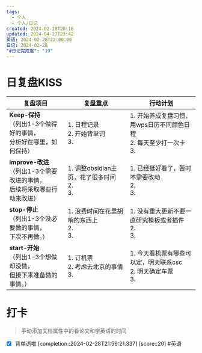```yaml
---
tags:
  - 个人
  - 个人/日记
created: 2024-02-28T20:16
updated: 2024-04-27T23:42
英语: 2024-02-28T22:00:00
日记: 2024-02-28
"#日记完成度": "19"
---
```



# 日复盘KISS
| **复盘项目**                                                 | **复盘重点**                                 | **行动计划**                                           |
| ---------------------------------------------------- | ------------------------------------ | ---------------------------------------------- |
| **Keep-保持**<br>（列出1-3个做得好的事情，<br>   分析好在哪里，如何保持）     | 1.  日程记录<br>2. 开始背单词<br>3.           | 1.  开始养成复盘习惯，用wps日历不同颜色日程<br>2. 每天至少打一次卡<br>3. |
| **improve-改进**<br>（列出1-3个需要改进的事情，<br>  后续将采取哪些行动来改进） | 1.  调整obsidian主页，花了很多时间<br>2. <br>3. | 1.  已经挺好看了，暂时不需要改动<br>2. <br>3.                |
| **stop-停止**<br>（列出1-3个没必要做的事情，<br>下次不再做。）            | 1.  浪费时间在花里胡哨的东西上<br>2. <br>3.       | 1.  没有重大更新不要一直研究模板或者插件<br>2. <br>3.            |
| **start-开始**<br>（列出1-3个想做却没做，<br>但接下来准备做的事情。）        | 1.  订机票<br>2. 考虑去北京的事情<br>3.         | 1.  今天看机票有哪些可以定，明天联系csc<br>2. 明天确定车票<br>3.     |


# 打卡
> 手动添加文档属性中的看论文和学英语的时间


- [x] 背单词啦 [completion::2024-02-28T21:59:21.337] [score::20] #英语